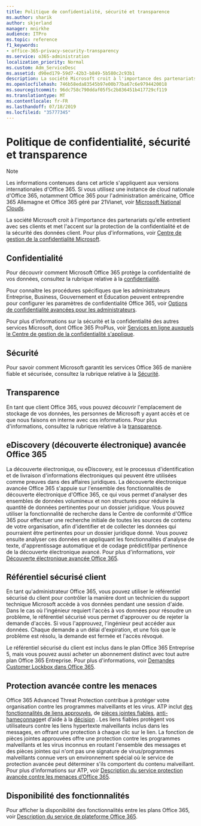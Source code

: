 ```yaml
---
title: Politique de confidentialité, sécurité et transparence
ms.author: sharik
author: skjerland
manager: mnirkhe
audience: ITPro
ms.topic: reference
f1_keywords:
- office-365-privacy-security-transparency
ms.service: o365-administration
localization_priority: Normal
ms.custom: Adm_ServiceDesc
ms.assetid: d90ed179-59d7-42b3-b849-5b580c2c93b1
description: La société Microsoft croit à l'importance des partenariats qu'elle entretient avec ses clients et met l'accent sur la protection de la confidentialité et de la sécurité des données client. Pour plus d'informations, voir Centre de gestion de la confidentialité Microsoft.
ms.openlocfilehash: 746b58eda83545b97e00b77ba67c6e9794420018
ms.sourcegitcommit: 96dc758c790ddaf05f5c2b836451b417729cf119
ms.translationtype: MT
ms.contentlocale: fr-FR
ms.lasthandoff: 07/18/2019
ms.locfileid: "35777345"
---
```

# <a name="privacy-security-and-transparency"></a>Politique de confidentialité, sécurité et transparence

> [!NOTE]
> Les informations contenues dans cet article s'appliquent aux versions internationales d'Office 365. Si vous utilisez une instance de cloud nationale d'Office 365, notamment Office 365 pour l'administration américaine, Office 365 Allemagne et Office 365 géré par 21Vianet, voir [Microsoft National Clouds](https://go.microsoft.com/fwlink/?linkid=841582). 
  
La société Microsoft croit à l'importance des partenariats qu'elle entretient avec ses clients et met l'accent sur la protection de la confidentialité et de la sécurité des données client. Pour plus d'informations, voir [Centre de gestion de la confidentialité Microsoft](http://go.microsoft.com/fwlink/?LinkID=717951&amp;clcid=0x409).
  
## <a name="privacy"></a>Confidentialité

Pour découvrir comment Microsoft Office 365 protège la confidentialité de vos données, consultez la rubrique relative à la [confidentialité](http://go.microsoft.com/fwlink/?LinkID=717953&amp;clcid=0x409). 
  
Pour connaître les procédures spécifiques que les administrateurs Entreprise, Business, Gouvernement et Éducation peuvent entreprendre pour configurer les paramètres de confidentialité Office 365, voir [Options de confidentialité avancées pour les administrateurs](https://go.microsoft.com/fwlink/p/?LinkID=285202).
  
Pour plus d'informations sur la sécurité et la confidentialité des autres services Microsoft, dont Office 365 ProPlus, voir [Services en ligne auxquels le Centre de gestion de la confidentialité s'applique](https://www.microsoft.com/trustcenter/default.aspx).
  
## <a name="security"></a>Sécurité

Pour savoir comment Microsoft garantit les services Office 365 de manière fiable et sécurisée, consultez la rubrique relative à la [Sécurité](http://go.microsoft.com/fwlink/?LinkID=717954&amp;clcid=0x409).
  
## <a name="transparency"></a>Transparence

En tant que client Office 365, vous pouvez découvrir l'emplacement de stockage de vos données, les personnes de Microsoft y ayant accès et ce que nous faisons en interne avec ces informations. Pour plus d'informations, consultez la rubrique relative à la [transparence](http://go.microsoft.com/fwlink/?LinkID=717955&amp;clcid=0x409).
  
## <a name="office-365-advanced-ediscovery"></a>eDiscovery (découverte électronique) avancée Office 365

La découverte électronique, ou eDiscovery, est le processus d'identification et de livraison d'informations électroniques qui peuvent être utilisées comme preuves dans des affaires juridiques. La découverte électronique avancée Office 365 s'appuie sur l'ensemble des fonctionnalités de découverte électronique d'Office 365, ce qui vous permet d'analyser des ensembles de données volumineux et non structurés pour réduire la quantité de données pertinentes pour un dossier juridique. Vous pouvez utiliser la fonctionnalité de recherche dans le Centre de conformité d'Office 365 pour effectuer une recherche initiale de toutes les sources de contenu de votre organisation, afin d'identifier et de collecter les données qui pourraient être pertinentes pour un dossier juridique donné. Vous pouvez ensuite analyser ces données en appliquant les fonctionnalités d'analyse de texte, d'apprentissage automatique et de codage prédictif/par pertinence de la découverte électronique avancé. Pour plus d'informations, voir [Découverte électronique avancée Office 365](http://go.microsoft.com/fwlink/?LinkID=717971&amp;clcid=0x409).
  
## <a name="customer-lockbox"></a>Référentiel sécurisé client

En tant qu'administrateur Office 365, vous pouvez utiliser le référentiel sécurisé du client pour contrôler la manière dont un technicien du support technique Microsoft accède à vos données pendant une session d'aide. Dans le cas où l'ingénieur requiert l'accès à vos données pour résoudre un problème, le référentiel sécurisé vous permet d'approuver ou de rejeter la demande d'accès. Si vous l'approuvez, l'ingénieur peut accéder aux données. Chaque demande a un délai d'expiration, et une fois que le problème est résolu, la demande est fermée et l'accès révoqué.
  
Le référentiel sécurisé du client est inclus dans le plan Office 365 Entreprise 5, mais vous pouvez aussi acheter un abonnement distinct avec tout autre plan Office 365 Entreprise. Pour plus d'informations, voir [Demandes Customer Lockbox dans Office 365](http://go.microsoft.com/fwlink/?LinkID=717969&amp;clcid=0x409).
  
## <a name="advanced-threat-protection"></a>Protection avancée contre les menaces

Office 365 Advanced Threat Protection contribue à protéger votre organisation contre les programmes malveillants et les virus. ATP inclut [des fonctionnalités de liens approuvés](https://docs.microsoft.com/office365/securitycompliance/atp-safe-links), de [pièces jointes fiables](https://docs.microsoft.com/office365/securitycompliance/atp-safe-attachments), [anti-hameçonnage](https://docs.microsoft.com/office365/securitycompliance/atp-anti-phishing)et d’aide à la [décision](https://docs.microsoft.com/office365/securitycompliance/learn-about-spoof-intelligence) . Les liens fiables protègent vos utilisateurs contre les liens hypertexte malveillants inclus dans les messages, en offrant une protection à chaque clic sur le lien. La fonction de pièces jointes approuvées offre une protection contre les programmes malveillants et les virus inconnus en routant l'ensemble des messages et des pièces jointes qui n'ont pas une signature de virus/programmes malveillants connue vers un environnement spécial où le service de protection avancée peut déterminer s'ils comportent du contenu malveillant. Pour plus d’informations sur ATP, voir [Description du service protection avancée contre les menaces d’Office 365](../office-365-advanced-threat-protection-service-description.md).
  
## <a name="feature-availability"></a>Disponibilité des fonctionnalités

Pour afficher la disponibilité des fonctionnalités entre les plans Office 365, voir [Description du service de plateforme Office 365](https://technet.microsoft.com/library/office-365-platform-service-description.aspx).
  

